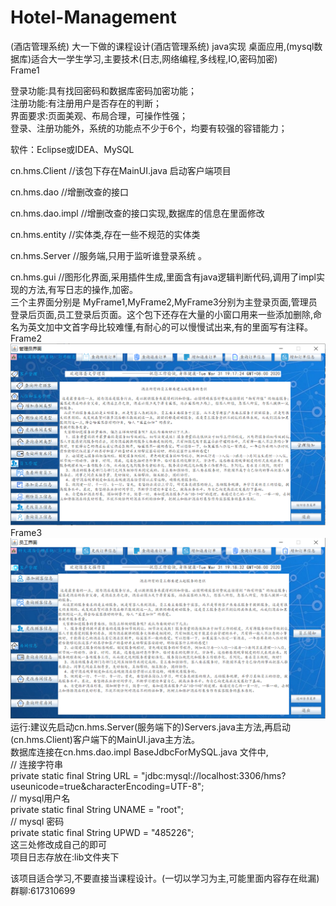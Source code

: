 # Hotel-Management

(酒店管理系统)
大一下做的课程设计(酒店管理系统) java实现 桌面应用,(mysql数据库)适合大一学生学习,主要技术(日志,网络编程,多线程,IO,密码加密)  
Frame1  

登录功能:具有找回密码和数据库密码加密功能；  
注册功能:有注册用户是否存在的判断；  
界面要求:页面美观、布局合理，可操作性强；  
登录、注册功能外，系统的功能点不少于6个，均要有较强的容错能力；  

软件：Eclipse或IDEA、MySQL

cn.hms.Client   //该包下存在MainUI.java 启动客户端项目 

cn.hms.dao      //增删改查的接口
 
cn.hms.dao.impl //增删改查的接口实现,数据库的信息在里面修改

cn.hms.entity   //实体类,存在一些不规范的实体类

cn.hms.Server   //服务端,只用于监听谁登录系统 。

cn.hms.gui      //图形化界面,采用插件生成,里面含有java逻辑判断代码,调用了impl实现的方法,有写日志的操作,加密。  
三个主界面分别是 MyFrame1,MyFrame2,MyFrame3分别为主登录页面,管理员登录后页面,员工登录后页面。这个包下还存在大量的小窗口用来一些添加删除,命名为英文加中文首字母比较难懂,有耐心的可以慢慢试出来,有的里面写有注释。  
Frame2  
![Alt text](https://github.com/Todcsw/Hotel-Management/blob/master/KDHMS/Image/MyFrame2.png)
Frame3  
![Alt text](https://github.com/Todcsw/Hotel-Management/blob/master/KDHMS/Image/MyFrame3.png)
运行:建议先启动cn.hms.Server(服务端下的)Servers.java主方法,再启动(cn.hms.Client)客户端下的MainUI.java主方法。  
数据库连接在cn.hms.dao.impl BaseJdbcForMySQL.java 文件中,  
	// 连接字符串  
	private static final String URL = "jdbc:mysql://localhost:3306/hms?useunicode=true&characterEncoding=UTF-8";  
	// mysql用户名  
	private static final String UNAME = "root";  
	// mysql 密码  
	private static final String UPWD = "485226";  
  这三处修改成自己的即可  
  项目日志存放在:lib文件夹下  

该项目适合学习,不要直接当课程设计。(一切以学习为主,可能里面内容存在纰漏)  
群聊:617310699  
